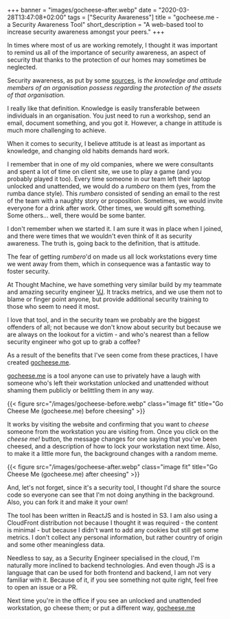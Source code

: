 +++
banner = "images/gocheese-after.webp"
date = "2020-03-28T13:47:08+02:00"
tags = ["Security Awareness"]
title = "gocheese.me - a Security Awareness Tool"
short_description = "A web-based tool to increase security awareness amongst your peers."
+++

In times where most of us are working remotely, I thought it was important to remind us all of the importance of security awareness, an aspect of security that thanks to the protection of our homes may sometimes be neglected.

Security awareness, as put by some [sources](https://en.wikipedia.org/wiki/Security_awareness), is _the knowledge and attitude members of an organisation possess regarding the protection of the assets of that organisation._ 

I really like that definition. Knowledge is easily transferable between individuals in an organisation. You just need to run a workshop, send an email, document something, and you got it. However, a change in attitude is much more challenging to achieve.

When it comes to security, I believe attitude is at least as important as knowledge, and changing old habits demands hard work.

I remember that in one of my old companies, where we were consultants and spent a lot of time on client site, we use to play a game (and you probably played it too). Every time someone in our team left their laptop unlocked and unattended, we would do a _rumbero_ on them (yes, from the rumba dance style). This _rumbero_ consisted of sending an email to the rest of the team with a naughty story or proposition. Sometimes, we would invite everyone for a drink after work. Other times, we would gift something. Some others... well, there would be some banter.

I don't remember when we started it. I am sure it was in place when I joined, and there were times that we wouldn't even think of it as security awareness. The truth is, going back to the definition, that is attitude. 

The fear of getting _rumbero_'d on made us all lock workstations every time we went away from them, which in consequence was a fantastic way to foster security.

At Thought Machine, we have something very similar build by my teammate and amazing security engineer [VJ](https://github.com/VJftw). It tracks metrics, and we use them not to blame or finger point anyone, but provide additional security training to those who seem to need it most.

I love that tool, and in the security team we probably are the biggest offenders of all; not because we don't know about security but because we are always on the lookout for a victim - and who's nearest than a fellow security engineer who got up to grab a coffee?

As a result of the benefits that I've seen come from these practices, I have created [gocheese.me](https://gocheese.me). 

[gocheese.me](gocheese.me) is a tool anyone can use to privately have a laugh with someone who's left their workstation unlocked and unattended without shaming them publicly or belittling them in any way.

{{< figure src="/images/gocheese-before.webp" class="image fit" title="Go Cheese Me (gocheese.me) before cheesing" >}}

It works by visiting the website and confirming that you want to _cheese_ someone from the workstation you are visiting from. Once you click on the _cheese me!_ button, the message changes for one saying that you've been cheesed, and a description of how to lock your workstation next time. Also, to make it a little more fun, the background changes with a random meme.

{{< figure src="/images/gocheese-after.webp" class="image fit" title="Go Cheese Me (gocheese.me) after cheesing" >}}


And, let's not forget, since it's a security tool, I thought I'd share the source code so everyone can see that I'm not doing anything in the background. Also, you can fork it and make it your own!

The tool has been written in ReactJS and is hosted in S3. I am also using a CloudFront distribution not because I thought it was required - the content is minimal - but because I didn't want to add any cookies but still get some metrics. I don't collect any personal information, but rather country of origin and some other meaningless data.

Needless to say, as a Security Engineer specialised in the cloud, I'm naturally more inclined to backend technologies. And even though JS is a language that can be used for both frontend and backend, I am not very familiar with it. Because of it, if you see something not quite right, feel free to open an issue or a PR.

Next time you're in the office if you see an unlocked and unattended workstation, go cheese them; or put a different way, [gocheese.me](https://gocheese.me)